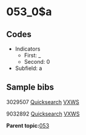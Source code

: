 # 053\_0$a

## Codes

-   Indicators
    -   First: \_
    -   Second: 0
-   Subfield: a

## Sample bibs

3029507 [Quicksearch](https://search.library.yale.edu/catalog/3029507) [VXWS](http://prodorbis.library.yale.edu:7014/vxws/GetHoldingsService?bibId=3029507)

9032892 [Quicksearch](https://search.library.yale.edu/catalog/9032892) [VXWS](http://prodorbis.library.yale.edu:7014/vxws/GetHoldingsService?bibId=9032892)

**Parent topic:**[053](../../tags/053/053.md)

